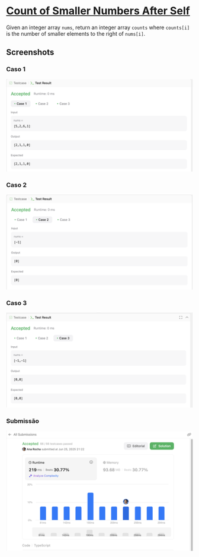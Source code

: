 # [Count of Smaller Numbers After Self](https://leetcode.com/problems/count-of-smaller-numbers-after-self/description/)

Given an integer array `nums`, return an integer array `counts` where `counts[i]` is the number of smaller elements to the right of `nums[i]`.

## Screenshots

### Caso 1

![Case1](/Count%20of%20Smaller/assets/img/caso1.png)

### Caso 2

![Case2](/Count%20of%20Smaller/assets/img/caso2.png)

### Caso 3

![Case3](/Count%20of%20Smaller/assets/img/caso3.png)

### Submissão

![Submission](/Count%20of%20Smaller/assets/img/submissao.png)
